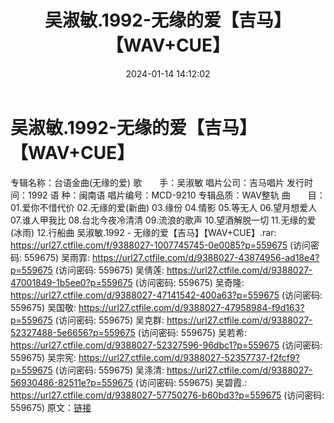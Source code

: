 ﻿---
title: 吴淑敏.1992-无缘的爱【吉马】【WAV+CUE】
date: 2024-01-14 14:12:02
categories: 闽南语(台语)
tags: 华语中文
---
# 吴淑敏.1992-无缘的爱【吉马】【WAV+CUE】

专辑名称：台语金曲(无缘的爱)
歌　　手：吴淑敏
唱片公司：吉马唱片
发行时间：1992
语 种：闽南语
唱片编号：MCD-9210
专辑品质：WAV整轨
曲　　目：
01.爱你不惜代价
02.无缘的爱(新曲)
03.缘份
04.情影
05.等无人
06.望月想爱人
07.谁人甲我比
08.台北今夜冷清清
09.流浪的歌声
10.望酒解脱一切
11.无缘的爱(冰雨)
12.行船曲
吴淑敏.1992 - 无缘的爱【吉马】【WAV+CUE】.rar: https://url27.ctfile.com/f/9388027-1007745745-0e0085?p=559675
(访问密码: 559675)
吴雨霏: https://url27.ctfile.com/d/9388027-43874956-ad18e4?p=559675
(访问密码: 559675)
吴倩莲: https://url27.ctfile.com/d/9388027-47001849-1b5ee0?p=559675
(访问密码: 559675)
吴奇隆: https://url27.ctfile.com/d/9388027-47141542-400a63?p=559675
(访问密码: 559675)
吴国敬: https://url27.ctfile.com/d/9388027-47958984-f9d163?p=559675
(访问密码: 559675)
吴克群: https://url27.ctfile.com/d/9388027-52327488-5e6656?p=559675
(访问密码: 559675)
吴若希: https://url27.ctfile.com/d/9388027-52327596-96dbc1?p=559675
(访问密码: 559675)
吴宗宪: https://url27.ctfile.com/d/9388027-52357737-f2fcf9?p=559675
(访问密码: 559675)
吴涤清: https://url27.ctfile.com/d/9388027-56930486-82511e?p=559675
(访问密码: 559675)
吴碧霞.: https://url27.ctfile.com/d/9388027-57750276-b60bd3?p=559675
(访问密码: 559675)
原文：[链接](https://blog.sina.com.cn/s/blog_1647c7e760103147m.html)